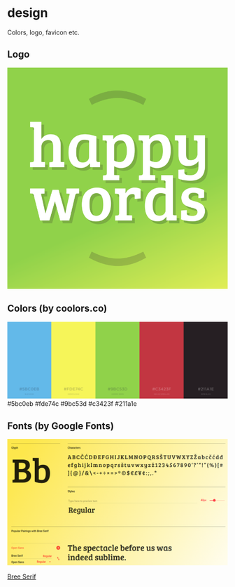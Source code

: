 # design
Colors, logo, favicon etc.

## Logo
[![](https://raw.githubusercontent.com/happywords/design/master/logo.png)](https://raw.githubusercontent.com/happywords/design/master/logo.png)

## Colors (by coolors.co)

[![](https://raw.githubusercontent.com/happywords/design/master/colors.png)](https://coolors.co/5bc0eb-fde74c-9bc53d-c3423f-211a1e)
#5bc0eb #fde74c #9bc53d #c3423f #211a1e

## Fonts (by Google Fonts)

[![](https://raw.githubusercontent.com/happywords/design/master/font-bree-serif-1.png)](https://fonts.google.com/specimen/Bree+Serif)

[Bree Serif](https://fonts.google.com/specimen/Bree+Serif)
